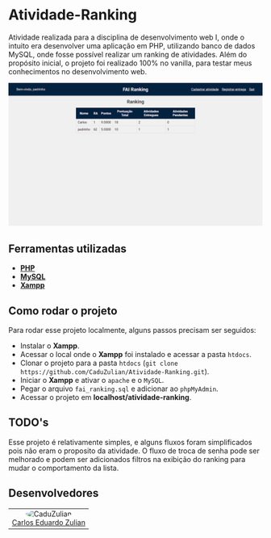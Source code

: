 # Atividade-Ranking

Atividade realizada para a disciplina de desenvolvimento web I, onde o intuito era desenvolver uma aplicação em PHP, utilizando banco de dados MySQL, onde fosse possível realizar um ranking de atividades.
Além do propósito inicial, o projeto foi realizado 100% no vanilla, para testar meus conhecimentos no desenvolvimento web.

<div align="center">
<img src=".github\project-image.png" alt="Atividade-Ranking"/><br />
</div>

## Ferramentas utilizadas

- **[PHP](https://www.php.net/)**
- **[MySQL](https://www.mysql.com/)**
- **[Xampp](https://www.apachefriends.org/pt_br/index.html)**

## Como rodar o projeto

Para rodar esse projeto localmente, alguns passos precisam ser seguidos:

- Instalar o **Xampp**.
- Acessar o local onde o **Xampp** foi instalado e acessar a pasta `htdocs`.
- Clonar o projeto para a pasta `htdocs` (`git clone https://github.com/CaduZulian/Atividade-Ranking.git`).
- Iniciar o **Xampp** e ativar o `apache` e o `MySQL`.
- Pegar o arquivo `fai_ranking.sql` e adicionar ao `phpMyAdmin`.
- Acessar o projeto em **localhost/atividade-ranking**.

## TODO's

Esse projeto é relativamente simples, e alguns fluxos foram simplificados pois não eram o proposito da atividade. O fluxo de troca de senha pode ser melhorado e podem ser adicionados filtros na exibição do ranking para mudar o comportamento da lista.

## Desenvolvedores

<table align="center">
<tr>
<td> 
<div align="center">
<img style="width: 150px; border-radius: 50%;" src="https://github.com/CaduZulian.png" alt="CaduZulian"/><br />
<a href="https://github.com/CaduZulian">Carlos Eduardo Zulian</a> 
</div>  
</td>
</tr>
</table>

